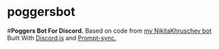 # poggersbot
#**Poggers Bot For Discord.** 
Based on code from [my NikitaKhruschev bot](https://github.com/Nikita-Khrushchev/NikitaKhrushchevDiscordBot)
Built With [Discord.js](discordjs.org) and [Prompt-sync.](https://www.npmjs.com/package/prompt-sync)

